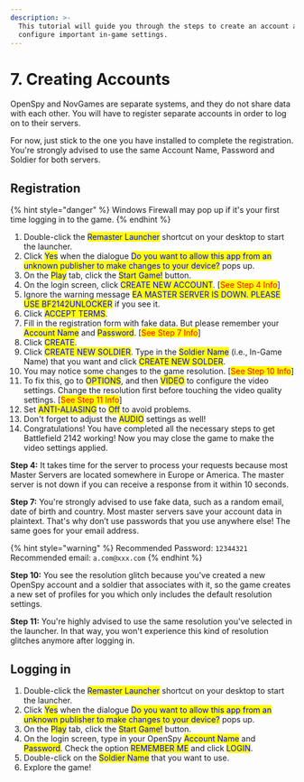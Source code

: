 ```yaml
---
description: >-
  This tutorial will guide you through the steps to create an account and
  configure important in-game settings.
---
```


# 7. Creating Accounts

OpenSpy and NovGames are separate systems, and they do not share data with each other. You will have to register separate accounts in order to log on to their servers.&#x20;

For now, just stick to the one you have installed to complete the registration. You're strongly advised to use the same Account Name, Password and Soldier for both servers.

## Registration

{% hint style="danger" %}
Windows Firewall may pop up if it's your first time logging in to the game.
{% endhint %}

1. Double-click the <mark style="color:blue;">Remaster Launcher</mark> shortcut on your desktop to start the launcher.
2. Click <mark style="color:blue;">Yes</mark> when the dialogue <mark style="color:blue;">Do you want to allow this app from an unknown publisher to make changes to your device?</mark> pops up.
3. On the <mark style="color:blue;">Play</mark> tab, click the <mark style="color:blue;">Start Game!</mark> button.
4. On the login screen, click <mark style="color:blue;">CREATE NEW ACCOUNT</mark>. \[<mark style="color:red;">See Step 4 Info</mark>]
5. Ignore the warning message <mark style="color:blue;">EA MASTER SERVER IS DOWN. PLEASE USE BF2142UNLOCKER</mark> if you see it.
6. Click <mark style="color:blue;">ACCEPT TERMS</mark>.
7. Fill in the registration form with fake data. But please remember your <mark style="color:blue;">Account Name</mark> and <mark style="color:blue;">Password</mark>. \[<mark style="color:red;">See Step 7 Info</mark>]
8. Click <mark style="color:blue;">CREATE</mark>.
9. Click <mark style="color:blue;">CREATE NEW SOLDIER</mark>. Type in the <mark style="color:blue;">Soldier Name</mark> (i.e., In-Game Name) that you want and click <mark style="color:blue;">CREATE NEW SOLDER</mark>.
10. You may notice some changes to the game resolution. \[<mark style="color:red;">See Step 10 Info</mark>]
11. To fix this, go to <mark style="color:blue;">OPTIONS</mark>, and then <mark style="color:blue;">VIDEO</mark> to configure the video settings. Change the resolution first before touching the video quality settings. \[<mark style="color:red;">See Step 11 Info</mark>]
12. Set <mark style="color:blue;">ANTI-ALIASING</mark> to <mark style="color:blue;">Off</mark> to avoid problems.
13. Don't forget to adjust the <mark style="color:blue;">AUDIO</mark> settings as well!​
14. Congratulations! You have completed all the necessary steps to get Battlefield 2142 working! Now you may close the game to make the video settings applied.

**Step 4:** It takes time for the server to process your requests because most Master Servers are located somewhere in Europe or America. The master server is not down if you can receive a response from it within 10 seconds.

**Step 7:** You're strongly advised to use fake data, such as a random email, date of birth and country. Most master servers save your account data in plaintext. That's why don’t use passwords that you use anywhere else! The same goes for your email address.&#x20;

{% hint style="warning" %}
Recommended Password: `12344321`\
Recommended email: `a.com@xxx.com`
{% endhint %}

**Step 10:** You see the resolution glitch because you've created a new OpenSpy account and a soldier that associates with it, so the game creates a new set of profiles for you which only includes the default resolution settings.&#x20;

**Step 11:** You're highly advised to use the same resolution you've selected in the launcher. In that way, you won't experience this kind of resolution glitches anymore after logging in.

## Logging in

1. Double-click the <mark style="color:blue;">Remaster Launcher</mark> shortcut on your desktop to start the launcher.
2. Click <mark style="color:blue;">Yes</mark> when the dialogue <mark style="color:blue;">Do you want to allow this app from an unknown publisher to make changes to your device?</mark> pops up.
3. On the <mark style="color:blue;">Play</mark> tab, click the <mark style="color:blue;">Start Game!</mark> button.
4. On the login screen, type in your OpenSpy <mark style="color:blue;">Account Name</mark> and <mark style="color:blue;">Password</mark>. Check the option <mark style="color:blue;">REMEMBER ME</mark> and click <mark style="color:blue;">LOGIN</mark>.
5. Double-click on the <mark style="color:blue;">Soldier Name</mark> that you want to use.
6. Explore the game!

